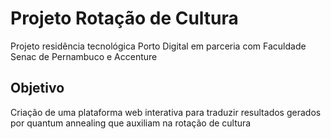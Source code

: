 # Projeto Rotação de Cultura

Projeto residência tecnológica Porto Digital em parceria com Faculdade Senac de Pernambuco e Accenture

## Objetivo

Criação de uma plataforma web interativa para traduzir resultados gerados por quantum annealing que auxiliam na rotação de cultura
